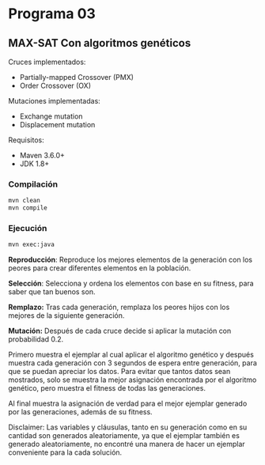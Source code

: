 # Programa 03

## MAX-SAT Con algoritmos genéticos

Cruces implementados:
* Partially-mapped Crossover (PMX)
* Order Crossover (OX)

Mutaciones implementadas:
* Exchange mutation
* Displacement mutation

Requisitos:
* Maven 3.6.0+
* JDK 1.8+

### Compilación

```bash
mvn clean
mvn compile
```

### Ejecución

```bash
mvn exec:java
```

**Reproducción**: Reproduce los mejores elementos de la generación con los peores para crear diferentes elementos en la población.

**Selección**: Selecciona y ordena los elementos con base en su fitness, para saber que tan buenos son.

**Remplazo:** Tras cada generación, remplaza los peores hijos con los mejores de la siguiente generación.

**Mutación:** Después de cada cruce decide si aplicar la mutación con probabilidad 0.2.

Primero muestra el ejemplar al cual aplicar el
algoritmo genético y después muestra cada generación con 3 segundos de espera entre generación, para que se puedan apreciar los datos. Para evitar que tantos datos sean mostrados, solo se muestra la mejor asignación encontrada por el algoritmo genético, pero muestra el fitness de todas las generaciones.

Al final muestra la asignación de verdad para el mejor ejemplar generado por las generaciones, además de su fitness.

Disclaimer: Las variables y cláusulas, tanto en su generación como en su cantidad son generados aleatoriamente, ya que el ejemplar también es generado aleatoriamente, no encontré una manera de hacer un ejemplar conveniente para la cada solución.